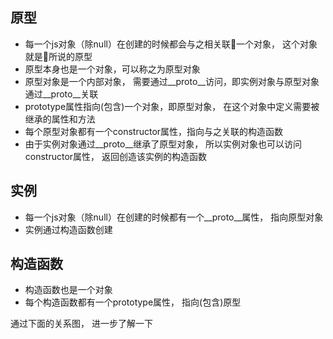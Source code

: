 ## 原型
- 每一个js对象（除null）在创建的时候都会与之相关联一个对象， 这个对象就是所说的原型
- 原型本身也是一个对象，可以称之为原型对象
- 原型对象是一个内部对象， 需要通过__proto__访问，即实例对象与原型对象通过__proto__关联
- prototype属性指向(包含)一个对象，即原型对象， 在这个对象中定义需要被继承的属性和方法
- 每个原型对象都有一个constructor属性，指向与之关联的构造函数
- 由于实例对象通过__proto__继承了原型对象， 所以实例对象也可以访问constructor属性， 返回创造该实例的构造函数
## 实例
- 每一个js对象（除null）在创建的时候都有一个__proto__属性， 指向原型对象
- 实例通过构造函数创建
## 构造函数
- 构造函数也是一个对象
- 每个构造函数都有一个prototype属性， 指向(包含)原型

通过下面的关系图， 进一步了解一下

